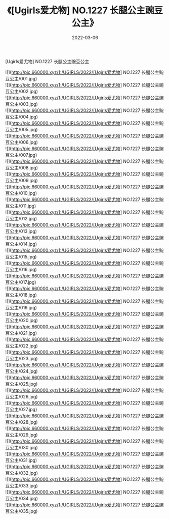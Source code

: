 ﻿---
layout: post
title:  《[Ugirls爱尤物] NO.1227 长腿公主豌豆公主》
date:   2022-03-06
img: http://pic.660000.xyz/1:/UGIRLS/2022/[Ugirls爱尤物] NO.1227 长腿公主豌豆公主/000.jpg
categories: [美女, 清纯, 唯美]
---

[Ugirls爱尤物] NO.1227 长腿公主豌豆公主

 ![](http://pic.660000.xyz/1:/UGIRLS/2022/[Ugirls爱尤物] NO.1227 长腿公主豌豆公主/001.jpg) <br>![](http://pic.660000.xyz/1:/UGIRLS/2022/[Ugirls爱尤物] NO.1227 长腿公主豌豆公主/002.jpg) <br>![](http://pic.660000.xyz/1:/UGIRLS/2022/[Ugirls爱尤物] NO.1227 长腿公主豌豆公主/003.jpg) <br>![](http://pic.660000.xyz/1:/UGIRLS/2022/[Ugirls爱尤物] NO.1227 长腿公主豌豆公主/004.jpg) <br>![](http://pic.660000.xyz/1:/UGIRLS/2022/[Ugirls爱尤物] NO.1227 长腿公主豌豆公主/005.jpg) <br>![](http://pic.660000.xyz/1:/UGIRLS/2022/[Ugirls爱尤物] NO.1227 长腿公主豌豆公主/006.jpg) <br>![](http://pic.660000.xyz/1:/UGIRLS/2022/[Ugirls爱尤物] NO.1227 长腿公主豌豆公主/007.jpg) <br>![](http://pic.660000.xyz/1:/UGIRLS/2022/[Ugirls爱尤物] NO.1227 长腿公主豌豆公主/008.jpg) <br>![](http://pic.660000.xyz/1:/UGIRLS/2022/[Ugirls爱尤物] NO.1227 长腿公主豌豆公主/009.jpg) <br>![](http://pic.660000.xyz/1:/UGIRLS/2022/[Ugirls爱尤物] NO.1227 长腿公主豌豆公主/010.jpg) <br>![](http://pic.660000.xyz/1:/UGIRLS/2022/[Ugirls爱尤物] NO.1227 长腿公主豌豆公主/011.jpg) <br>![](http://pic.660000.xyz/1:/UGIRLS/2022/[Ugirls爱尤物] NO.1227 长腿公主豌豆公主/012.jpg) <br>![](http://pic.660000.xyz/1:/UGIRLS/2022/[Ugirls爱尤物] NO.1227 长腿公主豌豆公主/013.jpg) <br>![](http://pic.660000.xyz/1:/UGIRLS/2022/[Ugirls爱尤物] NO.1227 长腿公主豌豆公主/014.jpg) <br>![](http://pic.660000.xyz/1:/UGIRLS/2022/[Ugirls爱尤物] NO.1227 长腿公主豌豆公主/015.jpg) <br>![](http://pic.660000.xyz/1:/UGIRLS/2022/[Ugirls爱尤物] NO.1227 长腿公主豌豆公主/016.jpg) <br>![](http://pic.660000.xyz/1:/UGIRLS/2022/[Ugirls爱尤物] NO.1227 长腿公主豌豆公主/017.jpg) <br>![](http://pic.660000.xyz/1:/UGIRLS/2022/[Ugirls爱尤物] NO.1227 长腿公主豌豆公主/018.jpg) <br>![](http://pic.660000.xyz/1:/UGIRLS/2022/[Ugirls爱尤物] NO.1227 长腿公主豌豆公主/019.jpg) <br>![](http://pic.660000.xyz/1:/UGIRLS/2022/[Ugirls爱尤物] NO.1227 长腿公主豌豆公主/020.jpg) <br>![](http://pic.660000.xyz/1:/UGIRLS/2022/[Ugirls爱尤物] NO.1227 长腿公主豌豆公主/021.jpg) <br>![](http://pic.660000.xyz/1:/UGIRLS/2022/[Ugirls爱尤物] NO.1227 长腿公主豌豆公主/022.jpg) <br>![](http://pic.660000.xyz/1:/UGIRLS/2022/[Ugirls爱尤物] NO.1227 长腿公主豌豆公主/023.jpg) <br>![](http://pic.660000.xyz/1:/UGIRLS/2022/[Ugirls爱尤物] NO.1227 长腿公主豌豆公主/024.jpg) <br>![](http://pic.660000.xyz/1:/UGIRLS/2022/[Ugirls爱尤物] NO.1227 长腿公主豌豆公主/025.jpg) <br>![](http://pic.660000.xyz/1:/UGIRLS/2022/[Ugirls爱尤物] NO.1227 长腿公主豌豆公主/026.jpg) <br>![](http://pic.660000.xyz/1:/UGIRLS/2022/[Ugirls爱尤物] NO.1227 长腿公主豌豆公主/027.jpg) <br>![](http://pic.660000.xyz/1:/UGIRLS/2022/[Ugirls爱尤物] NO.1227 长腿公主豌豆公主/028.jpg) <br>![](http://pic.660000.xyz/1:/UGIRLS/2022/[Ugirls爱尤物] NO.1227 长腿公主豌豆公主/029.jpg) <br>![](http://pic.660000.xyz/1:/UGIRLS/2022/[Ugirls爱尤物] NO.1227 长腿公主豌豆公主/030.jpg) <br>![](http://pic.660000.xyz/1:/UGIRLS/2022/[Ugirls爱尤物] NO.1227 长腿公主豌豆公主/031.jpg) <br>![](http://pic.660000.xyz/1:/UGIRLS/2022/[Ugirls爱尤物] NO.1227 长腿公主豌豆公主/032.jpg) <br>![](http://pic.660000.xyz/1:/UGIRLS/2022/[Ugirls爱尤物] NO.1227 长腿公主豌豆公主/033.jpg) <br>![](http://pic.660000.xyz/1:/UGIRLS/2022/[Ugirls爱尤物] NO.1227 长腿公主豌豆公主/034.jpg) <br>![](http://pic.660000.xyz/1:/UGIRLS/2022/[Ugirls爱尤物] NO.1227 长腿公主豌豆公主/035.jpg) <br>